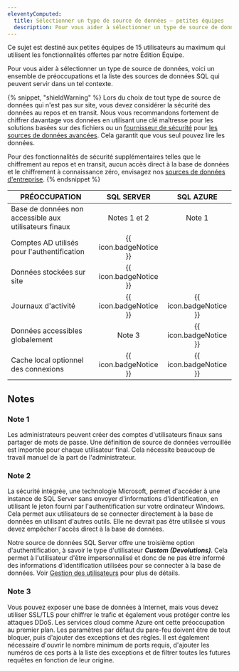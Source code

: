 ```yaml
---
eleventyComputed:
  title: Sélectionner un type de source de données – petites équipes
  description: Pour vous aider à sélectionner un type de source de données, voici un ensemble de préoccupations et la liste des sources de données SQL qui peuvent servir dans un tel contexte.
---
```

Ce sujet est destiné aux petites équipes de 15 utilisateurs au maximum qui utilisent les fonctionnalités offertes par notre Édition Équipe.

Pour vous aider à sélectionner un type de source de données, voici un ensemble de préoccupations et la liste des sources de données SQL qui peuvent servir dans un tel contexte.

{% snippet, "shieldWarning" %}
Lors du choix de tout type de source de données qui n'est pas sur site, vous devez considérer la sécurité des données au repos et en transit. Nous vous recommandons fortement de chiffrer davantage vos données en utilisant une clé maîtresse pour les solutions basées sur des fichiers ou un [fournisseur de sécurité](/rdm/commands/administration/security/security-providers/) pour [les sources de données avancées](/rdm/windows/data-sources/data-sources-types/advanced-data-sources/). Cela garantit que vous seul pouvez lire les données.

Pour des fonctionnalités de sécurité supplémentaires telles que le chiffrement au repos et en transit, aucun accès direct à la base de données et le chiffrement à connaissance zéro, envisagez nos [sources de données d'entreprise](/rdm/windows/getting-started/checklist-teams/select-data-source-type/).
{% endsnippet %}

| PRÉOCCUPATION                        |       SQL SERVER       |       SQL AZURE        |
|--------------------------------------|:----------------------:|:----------------------:|
| Base de données non accessible aux utilisateurs finaux |     Notes 1 et 2      |         Note 1         |
| Comptes AD utilisés pour l'authentification  | {{ icon.badgeNotice }} |                        |
| Données stockées sur site              | {{ icon.badgeNotice }} |                        |
| Journaux d'activité                        | {{ icon.badgeNotice }} | {{ icon.badgeNotice }} |
| Données accessibles globalement             |         Note 3         | {{ icon.badgeNotice }} |
| Cache local optionnel des connexions  | {{ icon.badgeNotice }} | {{ icon.badgeNotice }} |

## Notes

### Note 1

Les administrateurs peuvent créer des comptes d'utilisateurs finaux sans partager de mots de passe. Une définition de source de données verrouillée est importée pour chaque utilisateur final. Cela nécessite beaucoup de travail manuel de la part de l'administrateur.

### Note 2

La sécurité intégrée, une technologie Microsoft, permet d'accéder à une instance de SQL Server sans envoyer d'informations d'identification, en utilisant le jeton fourni par l'authentification sur votre ordinateur Windows. Cela permet aux utilisateurs de se connecter directement à la base de données en utilisant d'autres outils. Elle ne devrait pas être utilisée si vous devez empêcher l'accès direct à la base de données.

Notre source de données SQL Server offre une troisième option d'authentification, à savoir le type d'utilisateur ***Custom (Devolutions)***. Cela permet à l'utilisateur d'être impersonnalisé et donc de ne pas être informé des informations d'identification utilisées pour se connecter à la base de données. Voir [Gestion des utilisateurs](/rdm/windows/commands/administration/management/user-management/) pour plus de détails.

### Note 3

Vous pouvez exposer une base de données à Internet, mais vous devez utiliser SSL/TLS pour chiffrer le trafic et également vous protéger contre les attaques DDoS. Les services cloud comme Azure ont cette préoccupation au premier plan. Les paramètres par défaut du pare-feu doivent être de tout bloquer, puis d'ajouter des exceptions et des règles. Il est également nécessaire d'ouvrir le nombre minimum de ports requis, d'ajouter les numéros de ces ports à la liste des exceptions et de filtrer toutes les futures requêtes en fonction de leur origine.  
